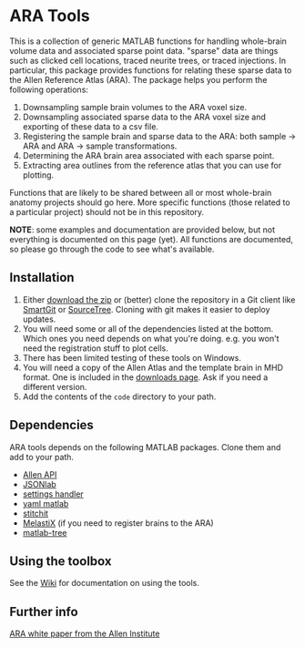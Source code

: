 # ARA Tools

This is a collection of generic MATLAB functions for handling whole-brain volume data and associated sparse point data.
"sparse" data are things such as clicked cell locations, traced neurite trees, or traced injections. 
In particular, this package provides functions for relating these sparse data to the Allen Reference Atlas (ARA). 
The package helps you perform the following operations:

1. Downsampling sample brain volumes to the ARA voxel size. 
2. Downsampling associated sparse data to the ARA voxel size and exporting of these data to a csv file.
3. Registering the sample brain and sparse data to the ARA: both sample -> ARA and ARA -> sample transformations.
4. Determining the ARA brain area associated with each sparse point.
5. Extracting area outlines from the reference atlas that you can use for plotting. 

Functions that are likely to be shared between all or most whole-brain anatomy projects should go here. 
More specific functions (those related to a particular project) should not be in this repository. 

**NOTE**: some examples and documentation are provided below, but not everything is documented on this page (yet). 
All functions are documented, so please go through the code to see what's available. 




## Installation

1. Either [download the zip](https://bitbucket.org/lasermouse/ara_tools/downloads) or (better) clone the repository
in a Git client like [SmartGit](http://www.syntevo.com/smartgit/) or [SourceTree](https://www.sourcetreeapp.com).
Cloning with git makes it easier to deploy updates.
2. You will need some or all of the dependencies listed at the bottom. Which ones you need depends on what you're doing. 
e.g. you won't need the registration stuff to plot cells. 
3. There has been limited testing of these tools on Windows. 
4. You will need a copy of the Allen Atlas and the template brain in MHD format. One is included in the [downloads page](https://bitbucket.org/lasermouse/ara_tools/downloads). 
Ask if you need a different version. 
5. Add the contents of the `code` directory to your path. 

## Dependencies
ARA tools depends on the following MATLAB packages. 
Clone them and add to your path.

- [Allen API](https://github.com/BaselLaserMouse/AllenBrainAPI)
- [JSONlab](http://www.mathworks.com/matlabcentral/fileexchange/33381-jsonlab--a-toolbox-to-encode-decode-json-files-in-matlab-octave)
- [settings handler](https://github.com/raacampbell/settings_handler)
- [yaml matlab](https://github.com/raacampbell/yamlmatlab)
- [stitchit](https://github.com/BaselLaserMouse/StitchIt)
- [MelastiX](https://github.com/raacampbell/matlab_elastix) (if you need to register brains to the ARA)
- [matlab-tree](https://github.com/raacampbell/matlab-tree)

## Using the toolbox
See the [Wiki](https://bitbucket.org/lasermouse/ara_tools/wiki/Home) for documentation on using the tools. 

## Further info
[ARA white paper from the Allen Institute](http://help.brain-map.org/download/attachments/2818171/MouseCCF.pdf)